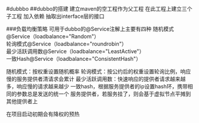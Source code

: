 #dubbbo
##dubbo的搭建
建立maven的空工程作为父工程
在此工程上建立三个子工程
加入依赖 抽取出interface层的接口

###负载均衡策略
可用于dubbo的@Service注解上主要有四种
随机模式@Service（loadbalance="Random"）<br>
轮询模式@Service（loadbalance="roundrobin"）<br>
最少活跃调用数@Service（loadbalance="LeastActive"）<br>
一致Hash@Service（loadbalance="ConsistentHash"）<br>

随机模式：按权重设置随机概率
轮询模式：按公约后的权重设置轮询比例，响应慢的服务提供者清请求会累计
最少活跃调用数：快速响应的提供者请求越来越多，响应慢的请求越来越少
一致hash，根据服务提供者的ip设置hash环，携带相同的参数总是发送的统一个
服务提供者，若服务挂了，则会基于虚拟节点平摊到其他提供者上

在项目启动初期会有降权的预热
